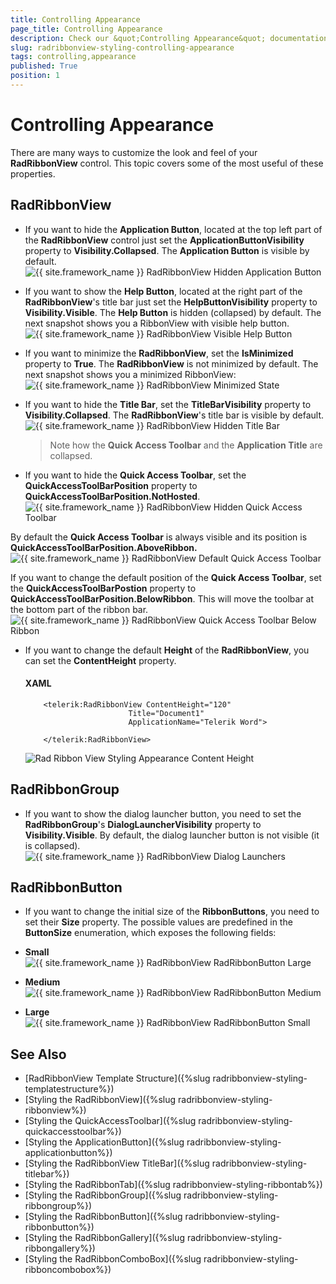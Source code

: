 ```yaml
---
title: Controlling Appearance
page_title: Controlling Appearance
description: Check our &quot;Controlling Appearance&quot; documentation article for the RadRibbonView {{ site.framework_name }} control.
slug: radribbonview-styling-controlling-appearance
tags: controlling,appearance
published: True
position: 1
---
```


# Controlling Appearance

There are many ways to customize the look and feel of your __RadRibbonView__ control. This topic covers some of the most useful of these properties.
			

## RadRibbonView

* If you want to hide the __Application Button__, located at the top left part of the __RadRibbonView__ control just set the __ApplicationButtonVisibility__ property to __Visibility.Collapsed__. The __Application Button__ is visible by default.
	![{{ site.framework_name }} RadRibbonView Hidden Application Button](images/RadRibbonView_Appearance_ApplicationButton.png)

* If you want to show the __Help Button__, located at the right part of the __RadRibbonView__'s title bar just set the __HelpButtonVisibility__ property to __Visibility.Visible__. The __Help Button__ is hidden (collapsed) by default. The next snapshot shows you a RibbonView with visible help button.
	![{{ site.framework_name }} RadRibbonView Visible Help Button](images/RadRibbonView_Appearance_MinimizeButton.png)

* If you want to minimize the __RadRibbonView__, set the __IsMinimized__ property to __True__. The __RadRibbonView__ is not minimized by default. The next snapshot shows you a minimized RibbonView:
	![{{ site.framework_name }} RadRibbonView Minimized State](images/RibbonView_Minimized.png)

* If you want to hide the __Title Bar__, set the __TitleBarVisibility__ property to __Visibility.Collapsed__. The __RadRibbonView__'s title bar is visible by default.
	![{{ site.framework_name }} RadRibbonView Hidden Title Bar](images/RibbonView_Styling_HidingTitleBar.png)

	>Note how the __Quick Access Toolbar__ and the __Application Title__ are collapsed.							

* If you want to hide the __Quick Access Toolbar__, set the __QuickAccessToolBarPosition__ property to __QuickAccessToolBarPosition.NotHosted__.
	![{{ site.framework_name }} RadRibbonView Hidden Quick Access Toolbar](images/RibbonView_Styling_HidingQAT.png)

By default the __Quick Access Toolbar__ is always visible and its position is __QuickAccessToolBarPosition.AboveRibbon.__
	![{{ site.framework_name }} RadRibbonView Default Quick Access Toolbar](images/RibbonView_Styling_DefaultQAT.png)

If you want to change the default position of the __Quick Access Toolbar__, set the __QuickAccessToolBarPostion__ property to __QuickAccessToolBarPosition.BelowRibbon__. This will move the toolbar at the bottom part of the ribbon bar.
	![{{ site.framework_name }} RadRibbonView Quick Access Toolbar Below Ribbon](images/RibbonView_Styling_BellowRibbonQAT.png)

* If you want to change the default __Height__ of the __RadRibbonView__, you can set the __ContentHeight__ property.				  

	#### __XAML__
	```XAML
		<telerik:RadRibbonView ContentHeight="120"
						   Title="Document1"
						   ApplicationName="Telerik Word">

		</telerik:RadRibbonView>					  
	```

	![Rad Ribbon View Styling Appearance Content Height](images/RadRibbonView_Styling_Appearance_ContentHeight.png)

## RadRibbonGroup

* If you want to show the dialog launcher button, you need to set the __RadRibbonGroup__'s __DialogLauncherVisibility__ property to __Visibility.Visible__. By default, the dialog launcher button is not visible (it is collapsed).
	![{{ site.framework_name }} RadRibbonView Dialog Launchers](images/RibbonView_Group_DialogLauncher.png)

## RadRibbonButton

* If you want to change the initial size of the __RibbonButtons__, you need to set their __Size__ property. The possible values are predefined in the __ButtonSize__ enumeration, which exposes the following fields:				  

* __Small__
	![{{ site.framework_name }} RadRibbonView RadRibbonButton Large](images/RibbonView_Buttons_Overview_Small.png)

* __Medium__
	![{{ site.framework_name }} RadRibbonView RadRibbonButton Medium](images/RibbonView_Buttons_Overview_Medium.png)

* __Large__
	![{{ site.framework_name }} RadRibbonView RadRibbonButton Small](images/RibbonView_Buttons_Overview_Large.png)

## See Also
 * [RadRibbonView Template Structure]({%slug radribbonview-styling-templatestructure%})
 * [Styling the RadRibbonView]({%slug radribbonview-styling-ribbonview%})
 * [Styling the QuickAccessToolbar]({%slug radribbonview-styling-quickaccesstoolbar%})
 * [Styling the ApplicationButton]({%slug radribbonview-styling-applicationbutton%})
 * [Styling the RadRibbonView TitleBar]({%slug radribbonview-styling-titlebar%})
 * [Styling the RadRibbonTab]({%slug radribbonview-styling-ribbontab%})
 * [Styling the RadRibbonGroup]({%slug radribbonview-styling-ribbongroup%})
 * [Styling the RadRibbonButton]({%slug radribbonview-styling-ribbonbutton%})
 * [Styling the RadRibbonGallery]({%slug radribbonview-styling-ribbongallery%})
 * [Styling the RadRibbonComboBox]({%slug radribbonview-styling-ribboncombobox%})